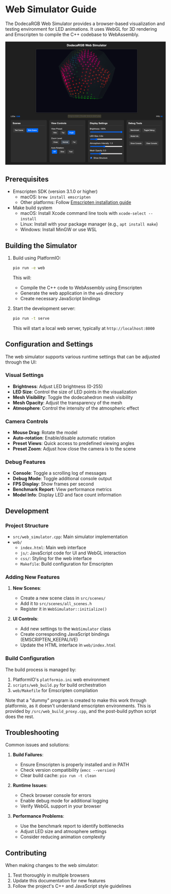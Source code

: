 # Web Simulator Guide

The DodecaRGB Web Simulator provides a browser-based visualization and testing environment for LED animations. It uses WebGL for 3D rendering and Emscripten to compile the C++ codebase to WebAssembly.

![web sim](../images/web-simulator.png)

## Prerequisites

- Emscripten SDK (version 3.1.0 or higher)
  - macOS: `brew install emscripten`
  - Other platforms: Follow [Emscripten installation guide](https://emscripten.org/docs/getting_started/downloads.html)
- Make build system
  - macOS: Install Xcode command line tools with `xcode-select --install`
  - Linux: Install with your package manager (e.g., `apt install make`)
  - Windows: Install MinGW or use WSL

## Building the Simulator

1. Build using PlatformIO:
   ```bash
   pio run -e web
   ```
   This will:
   - Compile the C++ code to WebAssembly using Emscripten
   - Generate the web application in the `web` directory
   - Create necessary JavaScript bindings

2. Start the development server:
   ```bash
   pio run -t serve
   ```
   This will start a local web server, typically at `http://localhost:8000`

## Configuration and Settings

The web simulator supports various runtime settings that can be adjusted through the UI:

### Visual Settings
- **Brightness**: Adjust LED brightness (0-255)
- **LED Size**: Control the size of LED points in the visualization
- **Mesh Visibility**: Toggle the dodecahedron mesh visibility
- **Mesh Opacity**: Adjust the transparency of the mesh
- **Atmosphere**: Control the intensity of the atmospheric effect

### Camera Controls
- **Mouse Drag**: Rotate the model
- **Auto-rotation**: Enable/disable automatic rotation
- **Preset Views**: Quick access to predefined viewing angles
- **Preset Zoom**: Adjust how close the camera is to the scene

### Debug Features
- **Console**: Toggle a scrolling log of messages
- **Debug Mode**: Toggle additional console output
- **FPS Display**: Show frames per second
- **Benchmark Report**: View performance metrics
- **Model Info**: Display LED and face count information

## Development

### Project Structure
- `src/web_simulator.cpp`: Main simulator implementation
- `web/`
  - `index.html`: Main web interface
  - `js/`: JavaScript code for UI and WebGL interaction
  - `css/`: Styling for the web interface
  - `Makefile`: Build configuration for Emscripten

### Adding New Features

1. **New Scenes**:
   - Create a new scene class in `src/scenes/`
   - Add it to `src/scenes/all_scenes.h`
   - Register it in `WebSimulator::initialize()`

2. **UI Controls**:
   - Add new settings to the `WebSimulator` class
   - Create corresponding JavaScript bindings (EMSCRIPTEN_KEEPALIVE)
   - Update the HTML interface in `web/index.html`

### Build Configuration

The build process is managed by:
1. PlatformIO's `platformio.ini` web environment
2. `scripts/web_build.py` for build orchestration
3. `web/Makefile` for Emscripten compilation

Note that a "dummy" program is created to make this work through platformio, as it doesn't understand emscripten environments. This is provided by `/src/web_build_proxy.cpp`, and the post-build python script does the rest.

## Troubleshooting

Common issues and solutions:

1. **Build Failures**:
   - Ensure Emscripten is properly installed and in PATH
   - Check version compatibility (`emcc --version`)
   - Clear build cache: `pio run -t clean`

2. **Runtime Issues**:
   - Check browser console for errors
   - Enable debug mode for additional logging
   - Verify WebGL support in your browser

3. **Performance Problems**:
   - Use the benchmark report to identify bottlenecks
   - Adjust LED size and atmosphere settings
   - Consider reducing animation complexity

## Contributing

When making changes to the web simulator:
1. Test thoroughly in multiple browsers
2. Update this documentation for new features
3. Follow the project's C++ and JavaScript style guidelines 